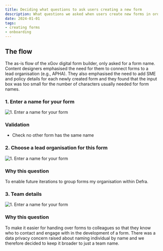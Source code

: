 ```yaml
---
title: Deciding what questions to ask users creating a new form
description: What questions we asked when users create new forms in order to have the right metadata
date: 2024-01-01
tags:
- creating forms
- onboarding
---
```

## The flow
The as-is flow of the xGov digital form builder, only asked for a form name. Content designers emphasised the need for them to connect forms to a lead organisation (e.g., APHA). They also emphasised the need to add SME and policy details for each newly created form and they found that the input box was too small for the number of characters usually needed for form names.

### 1. Enter a name for your form
![1. Enter a name for your form](01-name.png "Text input box to enter a form name")

### Validation
- Check no other form has the same name

### 2. Choose a lead organisation for this form
![1. Enter a name for your form](02-org.png "Text input box to enter a form name")

### Why this question
To enable future iterations to group forms my organisation within Defra.

### 3. Team details
![1. Enter a name for your form](03-team.png "Text input box to enter a form name")

### Why this question
To make it easier for handing over forms to colleagues so that they know who to contact and engage with in the development of a form. There was a data privacy concern raised about naming individual by name and we therefore decided to keep it broader to just a team name.
